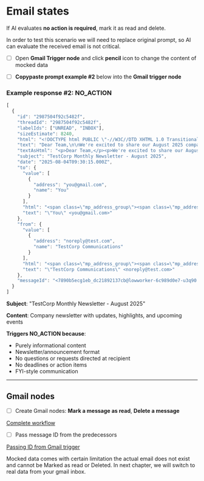 # Email states

If AI evaluates **no action is required**, mark it as read and delete.

In order to test this scenario we will need to replace original prompt, so AI can evaluate the received email is not critical.

- [ ]  Open **Gmail Trigger node** and click **pencil** icon to change the content of mocked data

[](https://codahosted.io/docs/3PFXo2bENf/blobs/bl-TqKay7sIlJ/82248123ef73b3f08bbcd5c2621bd2899eaa537e646ec1093ee6ed99404570f8ed684508529d2c0724f8ede88168e90c8620a616ea2b4755dc4ae178ae76b0a38f91306b6138faa6f985606463275b58b3cc0bf68f8f882e903a85b17a1744ae784045cb)

- [ ]  **Copypaste prompt example #2** below into the **Gmail trigger node**

### Example response #2: NO_ACTION

```jsx
[
  {
    "id": "2987504f92c5482f",
    "threadId": "2987504f92c5482f",
    "labelIds": ["UNREAD", "INBOX"],
    "sizeEstimate": 8240,
    "html": "<!DOCTYPE html PUBLIC \"-//W3C//DTD XHTML 1.0 Transitional//EN\" \"http://www.w3.org/TR/xhtml1/DTD/xhtml1-transitional.dtd\">\n<html xmlns=\"http://www.w3.org/1999/xhtml\" lang=\"en\" xml:lang=\"en\">\n  <head>\n    <meta http-equiv=\"Content-Type\" content=\"text/html; charset=utf-8\">\n    <meta name=\"viewport\" content=\"width=device-width\">\n    <title></title>\n    <link media=\"all\" rel=\"stylesheet\" href=\"https://testcorp.com/assets/email-styles.css\" />\n  </head>\n  <body>\n    <!-- Email content omitted for brevity -->\n    <p>Dear Team,</p>\n    <p>We're excited to share our August 2025 company newsletter with updates from across TestCorp.</p>\n    <p><strong>This Month's Highlights:</strong></p>\n    <ul>\n      <li><strong>Q2 Results:</strong> We exceeded our revenue targets by 15% and welcomed 250 new customers</li>\n      <li><strong>New Hires:</strong> Please join us in welcoming 8 new team members across Engineering and Sales</li>\n      <li><strong>Office Updates:</strong> The Prague office renovation is complete and looks fantastic</li>\n      <li><strong>Recognition:</strong> Congratulations to the Marketing team for their award-winning campaign</li>\n    </ul>\n    <p><strong>Upcoming Events:</strong></p>\n    <ul>\n      <li>August 15: All-hands meeting (virtual)</li>\n      <li>August 22–23: Annual company retreat</li>\n      <li>September 5: Q3 kickoff meetings</li>\n    </ul>\n    <p><strong>Employee Spotlight:</strong><br>Maria Gonzalez from our Customer Success team has been instrumental in improving client retention.</p>\n    <p>You can read the full newsletter and see photos on our intranet.</p>\n    <p>Best regards,<br>TestCorp Communications Team</p>\n  </body>\n</html>",
    "text": "Dear Team,\n\nWe're excited to share our August 2025 company newsletter with updates from across TestCorp.\n\nThis Month's Highlights:\n\n• Q2 Results: We exceeded our revenue targets by 15% and welcomed 250 new customers\n• New Hires: Please join us in welcoming 8 new team members across Engineering and Sales\n• Office Updates: The Prague office renovation is complete and looks fantastic\n• Recognition: Congratulations to the Marketing team for their award-winning campaign\n\nUpcoming Events:\n• August 15: All-hands meeting (virtual)\n• August 22-23: Annual company retreat\n• September 5: Q3 kickoff meetings\n\nEmployee Spotlight:\nThis month we're featuring Maria Gonzalez from our Customer Success team, who has been instrumental in improving our client retention rates.\n\nYou can read the full newsletter and see photos from recent events on our company intranet.\n\nThank you for your continued dedication and hard work!\n\nBest regards,\nTestCorp Communications Team",
    "textAsHtml": "<p>Dear Team,</p><p>We're excited to share our August 2025 company newsletter with updates from across TestCorp.</p><p><strong>This Month's Highlights:</strong></p><p>• <strong>Q2 Results:</strong> We exceeded our revenue targets by 15% and welcomed 250 new customers<br/>• <strong>New Hires:</strong> Please join us in welcoming 8 new team members across Engineering and Sales<br/>• <strong>Office Updates:</strong> The Prague office renovation is complete and looks fantastic<br/>• <strong>Recognition:</strong> Congratulations to the Marketing team for their award-winning campaign</p><p><strong>Upcoming Events:</strong><br/>• August 15: All-hands meeting (virtual)<br/>• August 22-23: Annual company retreat<br/>• September 5: Q3 kickoff meetings</p><p><strong>Employee Spotlight:</strong><br/>This month we're featuring Maria Gonzalez from our Customer Success team, who has been instrumental in improving our client retention rates.</p><p>You can read the full newsletter and see photos from recent events on our company intranet.</p><p>Thank you for your continued dedication and hard work!</p><p>Best regards,<br/>TestCorp Communications Team</p>",
    "subject": "TestCorp Monthly Newsletter - August 2025",
    "date": "2025-08-04T09:30:15.000Z",
    "to": {
      "value": [
        {
          "address": "you@gmail.com",
          "name": "You"
        }
      ],
      "html": "<span class=\"mp_address_group\"><span class=\"mp_address_name\">You</span> &lt;<a href=\"mailto:you@gmail.com\" class=\"mp_address_email\">you@gmail.com</a>&gt;</span>",
      "text": "\"You\" <you@gmail.com>"
    },
    "from": {
      "value": [
        {
          "address": "noreply@test.com",
          "name": "TestCorp Communications"
        }
      ],
      "html": "<span class=\"mp_address_group\"><span class=\"mp_address_name\">TestCorp Communications</span> &lt;<a href=\"mailto:noreply@test.com\" class=\"mp_address_email\">noreply@test.com</a>&gt;</span>",
      "text": "\"TestCorp Communications\" <noreply@test.com>"
    },
    "messageId": "<7890b5ecg1eb_dc21892137cb@lowworker-6c989d0e7-u3q90.mail>"
  }
]

```

**Subject**: "TestCorp Monthly Newsletter - August 2025"

**Content**: Company newsletter with updates, highlights, and upcoming events

**Triggers NO_ACTION because**:

- Purely informational content
- Newsletter/announcement format
- No questions or requests directed at recipient
- No deadlines or action items
- FYI-style communication

---
## Gmail nodes

- [ ]  Create Gmail nodes: **Mark a message as read**, **Delete a message**

[Complete workflow](https://codahosted.io/docs/3PFXo2bENf/blobs/bl-YTcUdJnXo5/c487cf036b4de43d7377fd4d9431d6953843559c7acb231925cb8dbf69f092a6a21617806c6ef32c9f3e464c6a6e051df1a31f564782f5ffe690bd1cb4c1ec14d056171f5e04ff2be6ca7f3db7adee78f459aa4e681ae543859dd242a334c74d4d437034)

- [ ]  Pass message ID from the predecessors

[Passing ID from Gmail trigger](https://codahosted.io/docs/3PFXo2bENf/blobs/bl-VqkfXdchHj/2ba373b1fd9578e62b0d432b44780caec14ae6544fa4aad8665f196518af708637c78d42658710af1188d1f21f8153784e8944688a05d1ed8d6c1d091e18c09d5aaac082ac3d3e0365feaa760e5587ea916874f27188af1333b4e4a382c11c267eca52ec)

Mocked data comes with certain limitation the actual email does not exist and cannot be Marked as read or Deleted. In next chapter, we will switch to real data from your gmail inbox.
